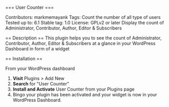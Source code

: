 === User Counter ===

Contributors: markmemayank
Tags: Count the number of all type of users
Tested up to: 6.1
Stable tag: 1.0
License: GPLv2 or later
Display the count of Administrator, Contributor, Author, Editor & Subscribers


== Description ==
This plugin helps you to see the count of Administrator, Contributor, Author, Editor & Subscribers at a glance in your WordPress Dashboard in form of a widget

== Installation ==

From your WordPress dashboard

1. **Visit** Plugins > Add New
2. **Search** for "User Counter"
3. **Install and Activate** User Counter from your Plugins page
4. Bingo your plugin has been activated and your widget is now in your WordPress Dashboard.

